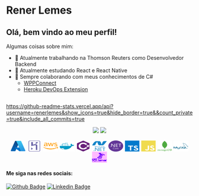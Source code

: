 # Rener Lemes

## Olá, bem vindo ao meu perfil!

Algumas coisas sobre mim:

- 🔭 Atualmente trabalhando na Thomson Reuters como Desenvolvedor Backend
- 🌱 Atualmente estudando React e React Native
- 👯 Sempre colaborando com meus conhecimentos de C#
  - [WPPConnect](https://github.com/wppconnect-team/wppconnect-csharp)
  - [Heroku DevOps Extension](https://marketplace.visualstudio.com/items?itemName=RenerLemes.netplus-vsextension-heroku)

##
https://github-readme-stats.vercel.app/api?username=renerlemes&show_icons=true&hide_border=true&&count_private=true&include_all_commits=true
<div align="center">
  <img height="160em" src="https://github-readme-stats.vercel.app/api?username=renerlemes&show_icons=true&count_private=true&include_all_commits=true"/>
  <img height="160em" src="https://github-readme-stats.vercel.app/api/top-langs/?username=renerlemes&show_icons=true"/>
</div>

  <div style="display: inline_block" align="center"><br>
  <img align="center" alt="Azure" height="30" width="40" src="https://raw.githubusercontent.com/devicons/devicon/master/icons/azure/azure-original.svg">
  <img align="center" alt="Heroku" height="30" width="40" src="https://raw.githubusercontent.com/devicons/devicon/master/icons/heroku/heroku-original.svg">
  <img align="center" alt="AWS" height="30" width="40" src="https://raw.githubusercontent.com/devicons/devicon/master/icons/amazonwebservices/amazonwebservices-plain-wordmark.svg">
  <img align="center" alt="Docker" height="30" width="40" src="https://raw.githubusercontent.com/devicons/devicon/master/icons/docker/docker-plain.svg">
  
  <img align="center" alt="Csharp" height="30" width="40" src="https://raw.githubusercontent.com/devicons/devicon/master/icons/csharp/csharp-plain.svg">
  <img align="center" alt="DotNet" height="30" width="40" src="https://raw.githubusercontent.com/devicons/devicon/master/icons/dot-net/dot-net-plain-wordmark.svg">
  <img align="center" alt="NetCore" height="30" width="40" src="https://raw.githubusercontent.com/devicons/devicon/master/icons/dotnetcore/dotnetcore-original.svg">
  <img align="center" alt="Ts" height="30" width="40" src="https://raw.githubusercontent.com/devicons/devicon/master/icons/typescript/typescript-plain.svg"> 
  <img align="center" alt="Js" height="30" width="40" src="https://raw.githubusercontent.com/devicons/devicon/master/icons/javascript/javascript-plain.svg">

  <img align="center" alt="MongoDb" height="30" width="40" src="https://raw.githubusercontent.com/devicons/devicon/master/icons/mongodb/mongodb-plain-wordmark.svg">
  <img align="center" alt="MySql" height="30" width="40" src="https://raw.githubusercontent.com/devicons/devicon/master/icons/mysql/mysql-plain-wordmark.svg">
  <img style="filter: invert(12%) sepia(75%) saturate(6411%) hue-rotate(269deg) brightness(104%) contrast(136%);" align="center" alt="MsSql" height="30" width="40" color="red" src="https://raw.githubusercontent.com/devicons/devicon/master/icons/microsoftsqlserver/microsoftsqlserver-plain-wordmark.svg">
</div>


#### Me siga nas redes sociais:
[![Github Badge](https://img.shields.io/badge/-Github-000?style=flat-square&logo=Github&logoColor=white&link=https://github.com/renerlemes)](https://github.com/renerlemes)
[![Linkedin Badge](https://img.shields.io/badge/-LinkedIn-blue?style=flat-square&logo=Linkedin&logoColor=white&link=https://www.linkedin.com/in/renerlemes/)](https://www.linkedin.com/in/renerlemes)
